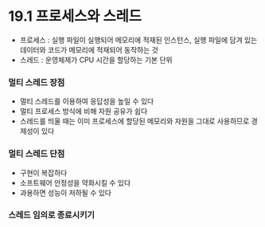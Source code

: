 # 19.1 프로세스와 스레드
* 프로세스 : 실행 파일이 실행되어 메모리에 적재된 인스턴스, 실행 파일에 담겨 있는  데이터와 코드가 메모리에 적재되어 동작하는 것
* 스레드 : 운영체제가 CPU 시간을 할당하는 기본 단위
  
### 멀티 스레드 장점
* 멀티 스레드를 이용하여 응답성을 높일 수 있다
* 멀티 프로세스 방식에 비해 자원 공유가 쉽다
* 스레드를 띄울 때는 이미 프로세스에 할당된 메모리와 자원을 그대로 사용하므로 경제성이 있다

### 멀티 스레드 단점
* 구현이 복잡하다
* 소프트웨어 안정성을 약화시킬 수 있다
* 과용하면 성능이 저하될 수 있다

### 스레드 임의로 종료시키기 
